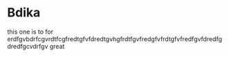 # Bdika
this one is to for erdfgvbdrfcgvrdtfcgfredtgfvfdredtgvhgfrdtfgvfredgfvfrdtgfvfredfgvfdredfgdredfgcvdrfgv 
great
